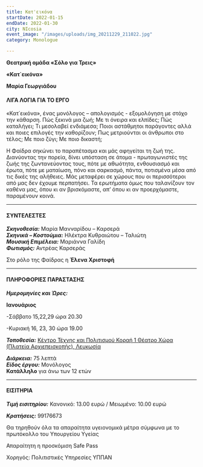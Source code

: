 ```yaml
---
title: Κατ'εικόνα
startDate: 2022-01-15
endDate: 2022-01-30
city: NIcosia
event_image: "/images/uploads/img_20211229_211022.jpg"
category: Monologue

---
```

**Θεατρική ομάδα «Σόλο για Τρεις»**

**«Κατ΄εικόνα»**

**Μαρία Γεωργιάδου**

#### ΛΙΓΑ ΛΟΓΙΑ ΓΙΑ ΤΟ ΕΡΓΟ

«Κατ΄εικόνα», ένας μονόλογος – απολογισμός - εξομολόγηση με στόχο την κάθαρση. Πώς ξεκινά μια ζωή; Με τι όνειρα και ελπίδες; Πώς καταλήγει; Τι μεσολαβεί ενδιάμεσα; Ποιοι αστάθμητοι παράγοντες αλλά και ποιες επιλογές την καθορίζουν; Πως μετριούνται οι άνθρωποι στο τέλος; Με ποιο ζύγι; Με ποιο δικαστή;

Η Φαίδρα σηκώνει το παραπέτασμα και μάς αφηγείται τη ζωή της. Διανύοντας την πορεία, δίνει υπόσταση σε άτομα - πρωταγωνιστές της ζωής της ζωντανεύοντας τους, πότε με αθωότητα, ενθουσιασμό και έρωτα, πότε με ματαίωση, πόνο και σαρκασμό, πάντα, ποτισμένα μέσα από τις δικές της αλήθειες. Μάς μεταφέρει σε χώρους που οι περισσότεροι από μας δεν έχουμε περπατήσει. Τα ερωτήματα όμως που ταλανίζουν τον καθένα μας, όπου κι αν βρισκόμαστε, απ’ όπου κι αν προερχόμαστε, παραμένουν κοινά.

***

#### ΣΥΝΤΕΛΕΣΤΕΣ

**_Σκηνοθεσία:_** Μαρία Μανναρίδου – Καρσερά  
**_Σκηνικά – Κοστούμια:_** Ηλέκτρα Κυθραιώτου – Ταλιώτη  
**_Μουσική Επιμέλεια:_** Μαριάννα Γαλίδη  
**_Φωτισμός:_** Αντρέας Καρσεράς

Στο ρόλο της Φαίδρας η **Έλενα Χριστοφή**

***

#### ΠΛΗΡΟΦΟΡΙΕΣ ΠΑΡΑΣΤΑΣΗΣ

**_Ημερομηνίες και Ώρες:_**

**Ιανουάριος**

\-Σάββατο 15,22,29 ώρα 20.30

\-Κυριακή 16, 23, 30 ώρα 19.00

**_Τοποθεσία:_** [Κέντρο Τέχνης και Πολιτισμού Κοραή 1 Θέατρο Χώρα (Πλατεία Αρχιεπεισκοπής), Λευκωσία](https://maps.app.goo.gl/D65XqeyoXfoyAT8G7 "https://maps.app.goo.gl/D65XqeyoXfoyAT8G7")

**_Διάρκεια:_** 75 λεπτά  
**_Είδος έργου:_** Μονόλογος  
**Κατάλληλο** για άνω των 12 ετών

***

#### ΕΙΣΙΤΗΡΙΑ

**_Τιμή εισιτηρίου:_** Κανονικό: 13.00 ευρώ / Μειωμένο: 10.00 ευρώ

**_Κρατήσεις:_** 99176673

Θα τηρηθούν όλα τα απαραίτητα υγειονομικά μέτρα σύμφωνα με το πρωτόκολλο του Υπουργείου Υγείας

Απαραίτητη η προσκόμιση Safe Pass

Χορηγός: Πολιτιστικές Υπηρεσίες ΥΠΠΑΝ